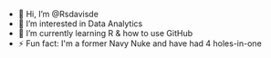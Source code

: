 - 👋 Hi, I’m @Rsdavisde
- 👀 I’m interested in Data Analytics
- 🌱 I’m currently learning R & how to use GitHub
- ⚡ Fun fact: I'm a former Navy Nuke and have had 4 holes-in-one 

<!---
Rsdavisde/Rsdavisde is a ✨ special ✨ repository because its `README.md` (this file) appears on your GitHub profile.
You can click the Preview link to take a look at your changes.
--->
